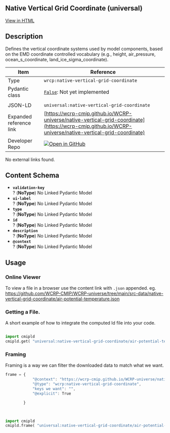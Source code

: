 

<section id="description">

# Native Vertical Grid Coordinate  (universal)

[View in HTML](https://wcrp-cmip.github.io/WCRP-universe/native-vertical-grid-coordinate/native-vertical-grid-coordinate)

## Description
Defines the vertical coordinate systems used by model components, based on the EMD coordinate controlled vocabulary (e.g., height, air_pressure, ocean_s_coordinate, land_ice_sigma_coordinate).


</section>



<section id="info">


| Item | Reference |
| --- | --- |
| Type | `wrcp:native-vertical-grid-coordinate` |
| Pydantic class | [`False`](https://github.com/ESGF/esgf-vocab/blob/main/src/esgvoc/api/data_descriptors/False.py):  Not yet implemented |
| | |
| JSON-LD | `universal:native-vertical-grid-coordinate` |
| Expanded reference link | [https://wcrp-cmip.github.io/WCRP-universe/native-vertical-grid-coordinate](https://wcrp-cmip.github.io/WCRP-universe/native-vertical-grid-coordinate) |
| Developer Repo | [![Open in GitHub](https://img.shields.io/badge/Open-GitHub-blue?logo=github&style=flat-square)](https://github.com/WCRP-CMIP/WCRP-universe/tree/main/src-data/native-vertical-grid-coordinate) |


</section>
    No external links found. 
<section id="schema">

## Content Schema

- **`validation-key`**  
  ? (**NoType**)
  No Linked Pydantic Model 
- **`ui-label`**  
  ? (**NoType**)
  No Linked Pydantic Model 
- **`type`**  
  ? (**NoType**)
  No Linked Pydantic Model 
- **`id`**  
  ? (**NoType**)
  No Linked Pydantic Model 
- **`description`**  
  ? (**NoType**)
  No Linked Pydantic Model 
- **`@context`**  
  ? (**NoType**)
  No Linked Pydantic Model 





</section>   

<section id="usage">

## Usage

### Online Viewer 
To view a file in a browser use the content link with `.json` appended. 
eg. https://github.com/WCRP-CMIP/WCRP-universe/tree/main/src-data/native-vertical-grid-coordinate/air-potential-temperature.json

### Getting a File. 

A short example of how to integrate the computed ld file into your code. 

```python

import cmipld
cmipld.get( "universal:native-vertical-grid-coordinate/air-potential-temperature")

```

### Framing
Framing is a way we can filter the downloaded data to match what we want. 
```js
frame = {
            "@context": "https://wcrp-cmip.github.io/WCRP-universe/native-vertical-grid-coordinate/_context_",
            "@type": "wcrp:native-vertical-grid-coordinate",
            "keys we want": "",
            "@explicit": True

        }
        
```

```python

import cmipld
cmipld.frame( "universal:native-vertical-grid-coordinate/air-potential-temperature" , frame)

```
</section>

    